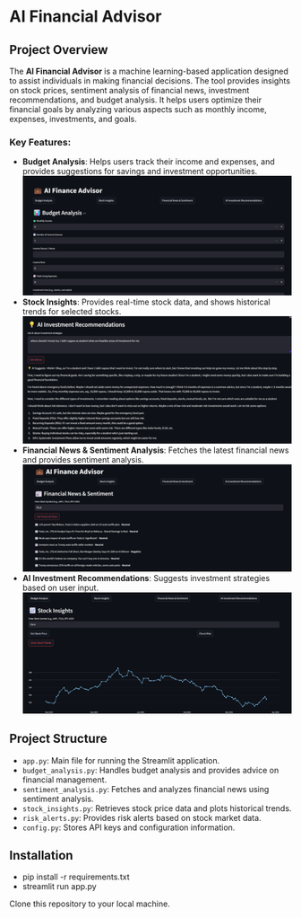 # AI Financial Advisor

## Project Overview

The **AI Financial Advisor** is a machine learning-based application designed to assist individuals in making financial decisions. The tool provides insights on stock prices, sentiment analysis of financial news, investment recommendations, and budget analysis. It helps users optimize their financial goals by analyzing various aspects such as monthly income, expenses, investments, and goals.

### Key Features:
- **Budget Analysis**: Helps users track their income and expenses, and provides suggestions for savings and investment opportunities.
  ![Budget Analysis](https://github.com/Shivcoder27/AI_Financial_Advisor/blob/main/pic_1.png?raw=true)
- **Stock Insights**: Provides real-time stock data, and shows historical trends for selected stocks.
   ![Stock Insights](https://github.com/Shivcoder27/AI_Financial_Advisor/blob/main/pic_4.png?raw=true)
- **Financial News & Sentiment Analysis**: Fetches the latest financial news and provides sentiment analysis.
   ![Financial News & Sentiment](https://github.com/Shivcoder27/AI_Financial_Advisor/blob/main/pic_3.png?raw=true)
- **AI Investment Recommendations**: Suggests investment strategies based on user input.
   ![AI Investment Recommendations](https://github.com/Shivcoder27/AI_Financial_Advisor/blob/main/pic2.png?raw=true)

## Project Structure

- `app.py`: Main file for running the Streamlit application.
- `budget_analysis.py`: Handles budget analysis and provides advice on financial management.
- `sentiment_analysis.py`: Fetches and analyzes financial news using sentiment analysis.
- `stock_insights.py`: Retrieves stock price data and plots historical trends.
- `risk_alerts.py`: Provides risk alerts based on stock market data.
- `config.py`: Stores API keys and configuration information.

## Installation
- pip install -r requirements.txt
- streamlit run app.py

Clone this repository to your local machine.
